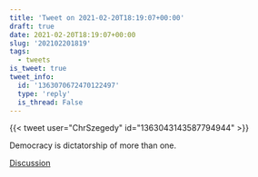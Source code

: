 ```yaml
---
title: 'Tweet on 2021-02-20T18:19:07+00:00'
draft: true
date: 2021-02-20T18:19:07+00:00
slug: '202102201819'
tags:
  - tweets
is_tweet: true
tweet_info:
  id: '1363070672470122497'
  type: 'reply'
  is_thread: False
---
```




{{< tweet user="ChrSzegedy" id="1363043143587794944" >}}

Democracy is dictatorship of more than one.

[Discussion](https://x.com/sytelus/status/1363070672470122497)
